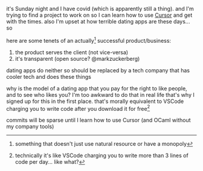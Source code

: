it's Sunday night and I have covid (which is apparently still a thing). and I'm trying to find a project to work on so I can learn how to use [Cursor](https://www.cursor.com) and get with the times. also I'm upset at how terrible dating apps are these days... so

here are some tenets of an actually[^1] successful product/business:

1. the product serves the client (not vice-versa)
2. it's transparent (open source? @markzuckerberg)

dating apps do neither so should be replaced by a tech company that has cooler tech and does these things

why is the model of a dating app that you pay for the right to like people, and to see who likes you? I'm too awkward to do that in real life that's why I signed up for this in the first place. that's morally equivalent to VSCode charging you to write code after you download it for free[^2]

commits will be sparse until I learn how to use Cursor (and OCaml without my company tools)

[^1]: something that doesn't just use natural resource or have a monopoly
[^2]: technically it's like VSCode charging you to write more than 3 lines of code per day... like what?